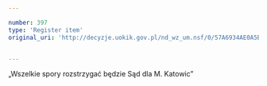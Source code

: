 ```yaml
---

number: 397
type: 'Register item'
original_uri: 'http://decyzje.uokik.gov.pl/nd_wz_um.nsf/0/57A6934AE0A5BE2FC12572DD00329539?OpenDocument'


---
```


„Wszelkie spory rozstrzygać będzie Sąd dla M. Katowic”
